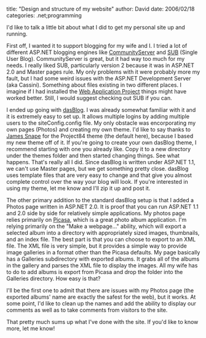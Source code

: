 
title: "Design and structure of my website"
author: David
date: 2006/02/18
categories: .net;programming

I'd like to talk a little bit about what I did to get my personal site up and running.

First off, I wanted it to support blogging for my wife and I. I tried a lot of different ASP.NET blogging engines like [CommunityServer](http://communityserver.org/) and [SUB](http://www.markitup.com/) (Single User Blog). CommunityServer is great, but it had way too much for my needs. I really liked SUB, particularly version 2 because it was in ASP.NET 2.0 and Master pages rule. My only problems with it were probably more my fault, but I had some weird issues with the ASP.NET Development Server (aka Cassini). Something about files existing in two different places. I imagine if I had installed the [Web Application Project](http://msdn.microsoft.com/asp.net/reference/infrastructure/wap/default.aspx) things might have worked better. Still, I would suggest checking out SUB if you can. 

I ended up going with [dasBlog](http://www.dasblog.net/). I was already somewhat familiar with it and it is extremely easy to set up. It allows multiple logins by adding multiple users to the siteConfig.config file. My only obstacle was encorporating my own pages (Photos) and creating my own theme. I'd like to say thanks to [James Snape](http://www.jamessnape.me.uk/) for the Project84 theme (the default here), because I based my new theme off of it. If you're going to create your own dasBlog theme, I recommend starting with one you already like. Copy it to a new directory under the themes folder and then started changing things. See what happens. That's really all I did. Since dasBlog is written under ASP.NET 1.1, we can't use Master pages, but we get something pretty close. dasBlog uses template files that are very easy to change and that give you almost complete control over the way your blog will look. If you're interested in using my theme, let me know and I'll zip it up and post it.

The other primary addition to the standard dasBlog setup is that I added a Photos page written in ASP.NET 2.0. It is proof that you can run ASP.NET 1.1 and 2.0 side by side for relatively simple applications. My photos page relies primarily on [Picasa](http://picasa.google.com/), which is a great photo album application. I'm relying primarily on the "Make a webpage..." ability, which will export a selected album into a directory with appropriately sized images, thumbnails, and an index file. The best part is that you can choose to export to an XML file. The XML file is very simple, but it provides a simple way to provide image galleries in a format other than the Picasa defaults. My page basically has a Galleries subdirectory with exported albums. It grabs all of the albums in the gallery and parses the XML file to display the images. All my wife has to do to add albums is export from Picasa and drop the folder into the Galleries directory. How easy is that?

I'll be the first one to admit that there are issues with my Photos page (the exported albums' name are exactly the safest for the web), but it works. At some point, I'd like to clean up the names and add the ability to display our comments as well as to take comments from visitors to the site.

That pretty much sums up what I've done with the site. If you'd like to know more, let me know!

